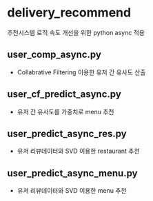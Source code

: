 # delivery_recommend

추천시스템 로직 
속도 개선을 위한 python async 적용

## user_comp_async.py
- Collabrative Filtering 이용한 유저 간 유사도 산출

## user_cf_predict_async.py
- 유저 간 유사도를 가중치로 menu 추천

## user_predict_async_res.py
- 유저 리뷰데이터와 SVD 이용한 restaurant 추천

## user_predict_async_menu.py
- 유저 리뷰데이터와 SVD 이용한 menu 추천
